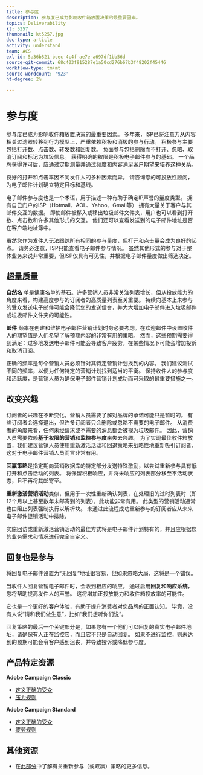 ```yaml
---
title: 参与度
description: 参与度已成为影响收件箱放置决策的最重要因素。
topics: Deliverability
kt: 5257
thumbnail: kt5257.jpg
doc-type: article
activity: understand
team: ACS
exl-id: 5a36b821-bcec-4c4f-ae7e-a697df1bb56d
source-git-commit: 68c403f915287e1a50cd276b67b3f48202f45446
workflow-type: tm+mt
source-wordcount: '923'
ht-degree: 2%

---
```


# 参与度

参与度已成为影响收件箱放置决策的最重要因素。 多年来，ISP已将注意力从内容相关过滤器转移到行为模型上，严重依赖积极和消极的参与行动。 积极参与主要包括打开数、点击数、转发数和回复数。 负面参与包括删除而不打开、忽略、取消订阅和标记为垃圾信息。 获得明确的权限是积极电子邮件参与的基础。 一个品牌获得许可后，应通过定期测量并通过频度和内容满足客户期望来培养这种关系。

良好的打开和点击率因不同发件人的多种因素而异。 请咨询您的可投放性顾问，为电子邮件计划确立特定目标和基线。

电子邮件参与度也是一个术语，用于描述一种有助于确定IP声誉的量度类型。 拥有自己门户的ISP（Hotmail、AOL、Yahoo、Gmail等） 拥有大量关于客户与其邮件交互的数据。 即使邮件被移入或移出垃圾邮件文件夹，用户也可以看到打开数、点击数和许多其他形式的交互。 他们还可以查看发送到的电子邮件地址是否在客户端地址簿中。

虽然您作为发件人无法跟踪所有相同的参与量度，但打开和点击量会成为良好的起点。 请务必注意，ISP只能查看电子邮件参与情况。 虽然其他形式的参与对于整体业务来说非常重要，但ISP仅具有可见性，并根据电子邮件量度做出筛选决定。

## 超量质量

**自然名** 单是健康名单的基石。许多营销人员非常关注列表增长，但从投放能力的角度来看，构建高度参与的订阅者的高质量列表至关重要。 持续向基本上未参与的受众发送电子邮件可能会降低您的发送信誉，并大大增加电子邮件进入垃圾邮件或垃圾邮件文件夹的可能性。

**邮件** 频率在创建和维护电子邮件营销计划时务必要考虑。在欢迎邮件中设置收件人的期望值是人们希望了解预期内容的非常有用的策略。 然而，这些预期需要得到满足：过多地发送电子邮件可能会导致客户疲劳，在某些情况下可能会增加投诉和取消订阅。

正确的频率是每个营销人员必须针对其特定营销计划找到的内容。 我们建议测试不同的频率，以便为任何特定的营销计划找到适当的平衡。 保持收件人的参与度和活跃度，是营销人员为确保电子邮件营销计划成功而可采取的最重要措施之一。

## 改变兴趣

订阅者的兴趣在不断变化，营销人员需要了解对品牌的承诺可能只是暂时的。 有些订阅者会选择退出，但许多订阅者只会删除或忽略不需要的电子邮件。 从消费者的角度来看，任何未经请求或不需要的消息都会被视为垃圾邮件。 因此，营销人员需要依赖&#x200B;**基于权限的营销**&#x200B;和&#x200B;**监控参与度**&#x200B;来失去兴趣。 为了实现最佳收件箱放置，我们建议营销人员使用重新激活活动和回退策略来战略性地重新吸引订阅者，这对于电子邮件营销人员而言非常有用。

**回赢策略**&#x200B;是指定期向营销数据库的特定部分发送特殊激励，以尝试重新参与具有低打开和点击活动的列表。 将保留积极响应，并将未响应的列表部分移至不活动状态，且不再将其邮寄至。

**重新激活营销活动**&#x200B;类似，但用于一次性重新确认列表，在处理旧的过时列表时（即12个月以上甚至数年未邮寄到的列表），此功能非常有用。 此类型的营销活动通常也由阻止列表强制执行以解析块。 未通过此流程成功重新参与的订阅者应从未来电子邮件促销活动中排除。

实施回访或重新激活营销活动的最佳方式将是电子邮件计划特有的，并且应根据您的业务需求和情况进行完全自定义。

## 回复也是参与

将回复电子邮件设置为“无回复”地址很容易，但如果忽略大局，这将是一个错误。

当收件人回复营销电子邮件时，会收到相应的响应。 通过启用&#x200B;**回复和响应系统**，您将帮助提高发件人的声誉。 这将增加正投放能力和收件箱投放率的可能性。

它也是一个更好的客户体验，有助于提升消费者对您品牌的正面认知。 毕竟，没有人说“请和我们做生意”，比如“我们想听你们说”。

回复策略的最后一个关键部分是，如果您有一个他们可以回复的真实电子邮件地址，请确保有人正在监控它，而且它不只是自动回复。 如果不进行监控，则未达到的预期可能会令客户感到沮丧，并导致投诉或降低参与度。

## 产品特定资源

**Adobe Campaign Classic**

* [定义正确的受众](https://experienceleague.adobe.com/docs/campaign-standard/using/communication-channels/delivery-bestpractices/define-the-right-audience.html#communication-channels)
* [压力规则](https://experienceleague.adobe.com/docs/campaign-classic/using/orchestrating-campaigns/campaign-optimization/pressure-rules.html)

**Adobe Campaign Standard**

* [定义正确的受众](https://experienceleague.adobe.com/docs/campaign-standard/using/communication-channels/delivery-bestpractices/define-the-right-audience.html)
* [疲劳规则](https://experienceleague.adobe.com/docs/campaign-standard/using/testing-and-sending/working-with-typology-rules/fatigue-rules.html)

## 其他资源

* 在[此部分](/help/additional-resources/re-engagement.md)中了解有关重新参与（或双赢）策略的更多信息。
